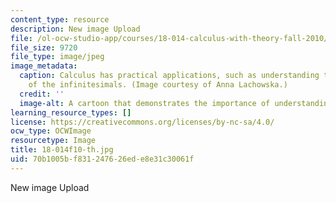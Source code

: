 ```yaml
---
content_type: resource
description: New image Upload
file: /ol-ocw-studio-app/courses/18-014-calculus-with-theory-fall-2010/70b1005bf831247626ede8e31c30061f_18-014f10-th.jpg
file_size: 9720
file_type: image/jpeg
image_metadata:
  caption: Calculus has practical applications, such as understanding the true meaning
    of the infinitesimals. (Image courtesy of Anna Lachowska.)
  credit: ''
  image-alt: A cartoon that demonstrates the importance of understanding the infinitestimals.
learning_resource_types: []
license: https://creativecommons.org/licenses/by-nc-sa/4.0/
ocw_type: OCWImage
resourcetype: Image
title: 18-014f10-th.jpg
uid: 70b1005b-f831-2476-26ed-e8e31c30061f
---
```

New image Upload